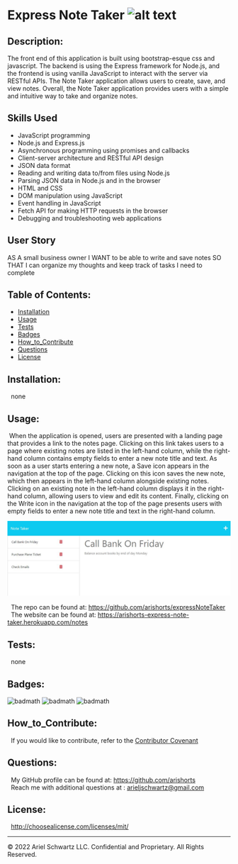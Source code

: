 # Express Note Taker ![alt text](https://img.shields.io/badge/License-MIT-blue.svg)

## Description:

The front end of this application is built using bootstrap-esque css and javascript. The backend is using the Express framework for Node.js, and the frontend is using vanilla JavaScript to interact with the server via RESTful APIs. The Note Taker application allows users to create, save, and view notes. Overall, the Note Taker application provides users with a simple and intuitive way to take and organize notes.

## Skills Used

- JavaScript programming
- Node.js and Express.js
- Asynchronous programming using promises and callbacks
- Client-server architecture and RESTful API design
- JSON data format
- Reading and writing data to/from files using Node.js
- Parsing JSON data in Node.js and in the browser
- HTML and CSS
- DOM manipulation using JavaScript
- Event handling in JavaScript
- Fetch API for making HTTP requests in the browser
- Debugging and troubleshooting web applications

## User Story

AS A small business owner
I WANT to be able to write and save notes
SO THAT I can organize my thoughts and keep track of tasks I need to complete

## Table of Contents:

- [Installation](#installation)
- [Usage](#usage)
- [Tests](#tests)
- [Badges](#badges)
- [How_to_Contribute](#how_to_contribute)
- [Questions](#questions)
- [License](#license)

## Installation:

&nbsp; none

## Usage:

&nbsp;When the application is opened, users are presented with a landing page that provides a link to the notes page. Clicking on this link takes users to a page where existing notes are listed in the left-hand column, while the right-hand column contains empty fields to enter a new note title and text. As soon as a user starts entering a new note, a Save icon appears in the navigation at the top of the page. Clicking on this icon saves the new note, which then appears in the left-hand column alongside existing notes. Clicking on an existing note in the left-hand column displays it in the right-hand column, allowing users to view and edit its content. Finally, clicking on the Write icon in the navigation at the top of the page presents users with empty fields to enter a new note title and text in the right-hand column.

![badmath](./public/assets/Images/screenshot.JPG)

&nbsp; The repo can be found at: https://github.com/arishorts/expressNoteTaker <br>
&nbsp; The website can be found at: https://arishorts-express-note-taker.herokuapp.com/notes

## Tests:

&nbsp; none

## Badges:

![badmath](https://img.shields.io/badge/JavaScript-75%25-purple)
![badmath](https://img.shields.io/badge/HTML-18%25-purple)
![badmath](https://img.shields.io/badge/CSS-8%25-purple)

## How_to_Contribute:

&nbsp; If you would like to contribute, refer to the [Contributor Covenant](https://www.contributor-covenant.org/)

## Questions:

&nbsp; My GitHub profile can be found at: https://github.com/arishorts
<br>&nbsp; Reach me with additional questions at : arieljschwartz@gmail.com

## License:

&nbsp; http://choosealicense.com/licenses/mit/

---

© 2022 Ariel Schwartz LLC. Confidential and Proprietary. All Rights Reserved.
